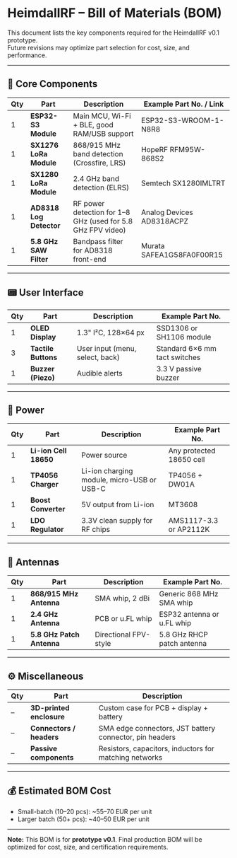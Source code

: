 # HeimdallRF – Bill of Materials (BOM)

This document lists the key components required for the HeimdallRF v0.1 prototype.  
Future revisions may optimize part selection for cost, size, and performance.

---

## 🔧 Core Components
| Qty | Part | Description | Example Part No. / Link |
|-----|------|-------------|--------------------------|
| 1 | **ESP32-S3 Module** | Main MCU, Wi-Fi + BLE, good RAM/USB support | ESP32-S3-WROOM-1-N8R8 |
| 1 | **SX1276 LoRa Module** | 868/915 MHz band detection (Crossfire, LRS) | HopeRF RFM95W-868S2 |
| 1 | **SX1280 LoRa Module** | 2.4 GHz band detection (ELRS) | Semtech SX1280IMLTRT |
| 1 | **AD8318 Log Detector** | RF power detection for 1–8 GHz (used for 5.8 GHz FPV video) | Analog Devices AD8318ACPZ |
| 1 | **5.8 GHz SAW Filter** | Bandpass filter for AD8318 front-end | Murata SAFEA1G58FA0F00R15 |

---

## 📟 User Interface
| Qty | Part | Description | Example Part No. |
|-----|------|-------------|------------------|
| 1 | **OLED Display** | 1.3" I²C, 128×64 px | SSD1306 or SH1106 module |
| 3 | **Tactile Buttons** | User input (menu, select, back) | Standard 6×6 mm tact switches |
| 1 | **Buzzer (Piezo)** | Audible alerts | 3.3 V passive buzzer |

---

## 🔋 Power
| Qty | Part | Description | Example Part No. |
|-----|------|-------------|------------------|
| 1 | **Li-ion Cell 18650** | Power source | Any protected 18650 cell |
| 1 | **TP4056 Charger** | Li-ion charging module, micro-USB or USB-C | TP4056 + DW01A |
| 1 | **Boost Converter** | 5V output from Li-ion | MT3608 |
| 1 | **LDO Regulator** | 3.3V clean supply for RF chips | AMS1117-3.3 or AP2112K |

---

## 📡 Antennas
| Qty | Part | Description | Example Part No. |
|-----|------|-------------|------------------|
| 1 | **868/915 MHz Antenna** | SMA whip, 2 dBi | Generic 868 MHz SMA whip |
| 1 | **2.4 GHz Antenna** | PCB or u.FL whip | ESP32 antenna or u.FL whip |
| 1 | **5.8 GHz Patch Antenna** | Directional FPV-style | 5.8 GHz RHCP patch antenna |

---

## ⚙️ Miscellaneous
| Qty | Part | Description |
|-----|------|-------------|
| – | **3D-printed enclosure** | Custom case for PCB + display + battery |
| – | **Connectors / headers** | SMA edge connectors, JST battery connector, pin headers |
| – | **Passive components** | Resistors, capacitors, inductors for matching networks |

---

## 💰 Estimated BOM Cost
- Small-batch (10–20 pcs): ~55–70 EUR per unit  
- Larger batch (50+ pcs): ~40–50 EUR per unit

---

**Note:** This BOM is for **prototype v0.1**. Final production BOM will be optimized for cost, size, and certification requirements.
